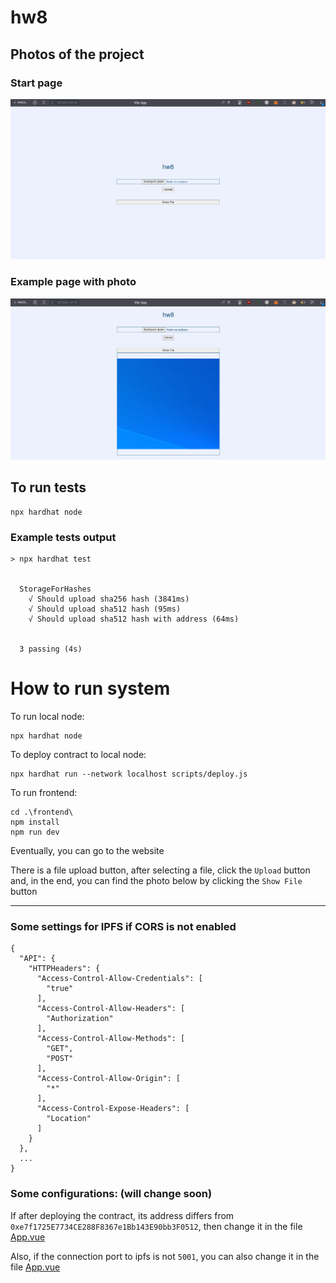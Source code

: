 # hw8

## Photos of the project

### Start page
![firstPage](./img/firstPage.png)

### Example page with photo
![pageWithFile](./img/pageWithFile.png)

## To run tests

```
npx hardhat node
```

### Example tests output

```
> npx hardhat test                                     


  StorageForHashes
    √ Should upload sha256 hash (3841ms)
    √ Should upload sha512 hash (95ms)
    √ Should upload sha512 hash with address (64ms)


  3 passing (4s)
```

# How to run system

To run local node:
```
npx hardhat node
```

To deploy contract to local node:
```
npx hardhat run --network localhost scripts/deploy.js
```

To run frontend:
```
cd .\frontend\
npm install
npm run dev
```

Eventually, you can go to the website

There is a file upload button, after selecting a file, click the `Upload` button and, in the end, 
you can find the photo below by clicking the `Show File` button

----
### Some settings for IPFS if CORS is not enabled

```
{
  "API": {
    "HTTPHeaders": {
      "Access-Control-Allow-Credentials": [
        "true"
      ],
      "Access-Control-Allow-Headers": [
        "Authorization"
      ],
      "Access-Control-Allow-Methods": [
        "GET",
        "POST"
      ],
      "Access-Control-Allow-Origin": [
        "*"
      ],
      "Access-Control-Expose-Headers": [
        "Location"
      ]
    }
  },
  ...
}
```

### Some configurations: (will change soon)

If after deploying the contract, its address differs from `0xe7f1725E7734CE288F8367e1Bb143E90bb3F0512`, 
then change it in the file [App.vue](./frontend/src/App.vue) 

Also, if the connection port to ipfs is not `5001`, 
you can also change it in the file [App.vue](./frontend/src/App.vue) 
